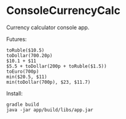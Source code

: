 # ConsoleCurrencyCalc
Currency calculator console app.

Futures:
```
toRuble($10.5)
toDollar(700.20p)
$10.1 + $11
$5.5 + toDollar(200p + toRuble($1.5))
toEuro(700p)
min($20.5, $11)
min(toDollar(700p), $23, $11.7)
```

Install:

```shell
gradle build
java -jar app/build/libs/app.jar 
```